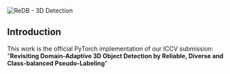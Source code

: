 ![ReDB - 3D Detection](https://user-images.githubusercontent.com/17021756/224210342-785cce82-bc75-415a-b29f-34ff39b0108f.png)

## Introduction
This work is the official PyTorch implementation of our ICCV submission:
"**Revisiting Domain-Adaptive 3D Object Detection by Reliable, Diverse and Class-balanced Pseudo-Labeling**"
